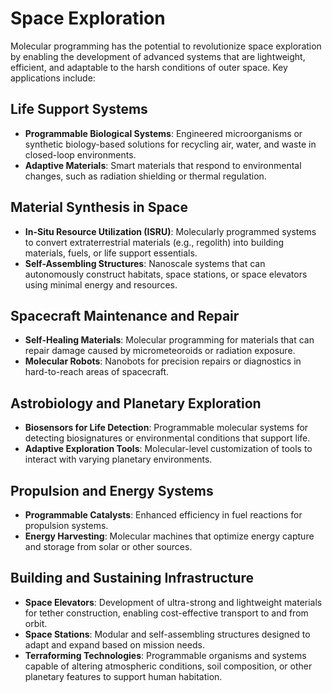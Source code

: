 # Space Exploration

Molecular programming has the potential to revolutionize space exploration by enabling the development of advanced systems that are lightweight, efficient, and adaptable to the harsh conditions of outer space. Key applications include:

## Life Support Systems
- **Programmable Biological Systems**: Engineered microorganisms or synthetic biology-based solutions for recycling air, water, and waste in closed-loop environments.
- **Adaptive Materials**: Smart materials that respond to environmental changes, such as radiation shielding or thermal regulation.

## Material Synthesis in Space
- **In-Situ Resource Utilization (ISRU)**: Molecularly programmed systems to convert extraterrestrial materials (e.g., regolith) into building materials, fuels, or life support essentials.
- **Self-Assembling Structures**: Nanoscale systems that can autonomously construct habitats, space stations, or space elevators using minimal energy and resources.

## Spacecraft Maintenance and Repair
- **Self-Healing Materials**: Molecular programming for materials that can repair damage caused by micrometeoroids or radiation exposure.
- **Molecular Robots**: Nanobots for precision repairs or diagnostics in hard-to-reach areas of spacecraft.

## Astrobiology and Planetary Exploration
- **Biosensors for Life Detection**: Programmable molecular systems for detecting biosignatures or environmental conditions that support life.
- **Adaptive Exploration Tools**: Molecular-level customization of tools to interact with varying planetary environments.

## Propulsion and Energy Systems
- **Programmable Catalysts**: Enhanced efficiency in fuel reactions for propulsion systems.
- **Energy Harvesting**: Molecular machines that optimize energy capture and storage from solar or other sources.

## Building and Sustaining Infrastructure
- **Space Elevators**: Development of ultra-strong and lightweight materials for tether construction, enabling cost-effective transport to and from orbit.
- **Space Stations**: Modular and self-assembling structures designed to adapt and expand based on mission needs.
- **Terraforming Technologies**: Programmable organisms and systems capable of altering atmospheric conditions, soil composition, or other planetary features to support human habitation.
